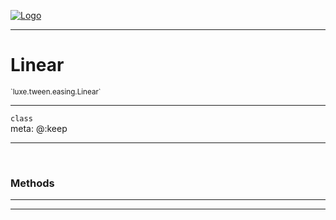 
[![Logo](../../../../images/logo.png)](../../../../api/index.html)

---


<h1>Linear</h1>
<small>`luxe.tween.easing.Linear`</small>



<hr/>

`class`<br/><span class="meta">
meta: @:keep</span>

<hr/>


&nbsp;
&nbsp;






<h3>Methods</h3> <hr/>


<hr/>

&nbsp;
&nbsp;
&nbsp;
&nbsp;